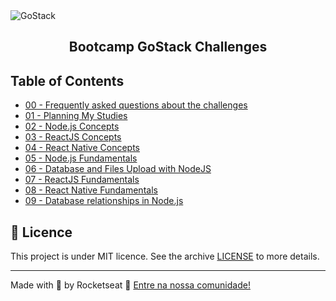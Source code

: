 <img alt="GoStack" src="https://camo.githubusercontent.com/a869a2aaab296ef925343d7e76518cd213eb0a30/68747470733a2f2f73746f726167652e676f6f676c65617069732e636f6d2f676f6c64656e2d77696e642f626f6f7463616d702d676f737461636b2f6865616465722d6465736166696f732d6e65772e706e67" />
<h2 align="center">
  Bootcamp GoStack Challenges
</h2>

## Table of Contents

- [00 - Frequently asked questions about the challenges](https://www.notion.so/725dfe05ad554ba48323ff7a39302d9e?v=3644f75c6ff847319c42324d2a35eed8)
- [01 - Planning My Studies](https://github.com/vitor-martinss/bootcamp-gostack-challenges/tree/main/02-node.js-concepts)
- [02 - Node.js Concepts](https://github.com/vitor-martinss/bootcamp-gostack-challenges/tree/main/02-node.js-concepts)
- [03 - ReactJS Concepts](https://github.com/vitor-martinss/bootcamp-gostack-challenges/tree/main/03-reactjs-concepts)
- [04 - React Native Concepts](https://github.com/vitor-martinss/bootcamp-gostack-challenges/tree/main/04-react-native-concepts)
- [05 - Node.js Fundamentals](https://github.com/Rocketseat/bootcamp-gostack-desafios/tree/master/desafio-fundamentos-nodejs)
- [06 - Database and Files Upload with NodeJS]()
- [07 - ReactJS Fundamentals]()
- [08 - React Native Fundamentals]()
- [09 - Database relationships in Node.js]()

## :memo: Licence

This project is under MIT licence. See the archive [LICENSE](LICENSE) to more details.

---

Made with 💜 by Rocketseat :wave: [Entre na nossa comunidade!](https://discordapp.com/invite/gCRAFhc)
